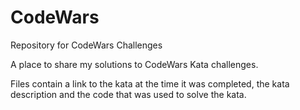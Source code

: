 # CodeWars
Repository for CodeWars Challenges

A place to share my solutions to CodeWars Kata challenges.

Files contain a link to the kata at the time it was completed, the kata description and the code that was used to solve the kata.
